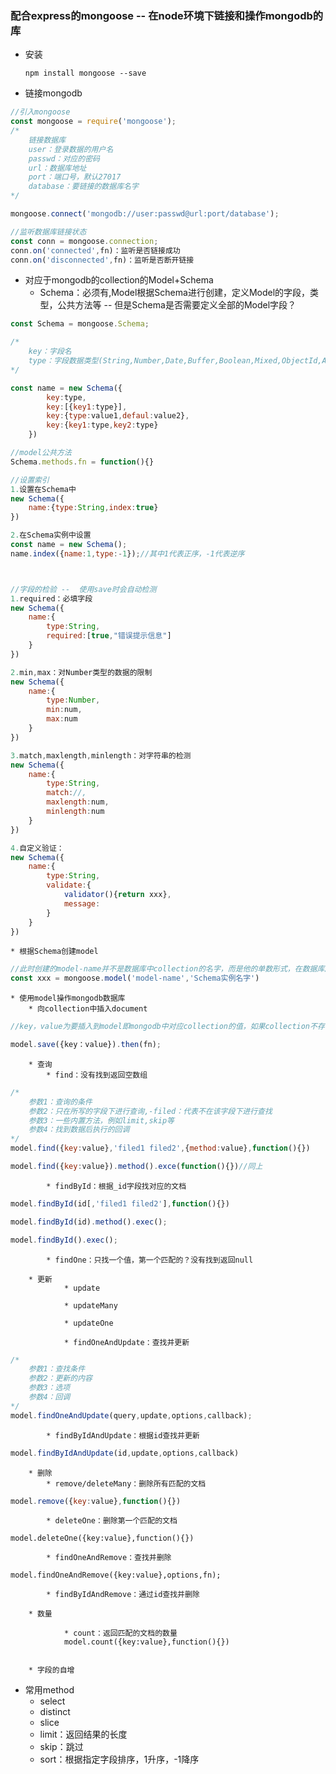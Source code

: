 ### 配合express的mongoose -- 在node环境下链接和操作mongodb的库
* 安装

	`npm install mongoose --save`
* 链接mongodb
	
```javascript
//引入mongoose
const mongoose = require('mongoose');
/*
	链接数据库
	user：登录数据的用户名
	passwd：对应的密码
	url：数据库地址
	port：端口号，默认27017
	database：要链接的数据库名字
*/

mongoose.connect('mongodb://user:passwd@url:port/database');

//监听数据库链接状态
const conn = mongoose.connection;
conn.on('connected',fn)：监听是否链接成功
conn.on('disconnected',fn)：监听是否断开链接
```


* 对应于mongodb的collection的Model+Schema
	* Schema：必须有,Model根据Schema进行创建，定义Model的字段，类型，公共方法等
		-- 但是Schema是否需要定义全部的Model字段？

```javascript
const Schema = mongoose.Schema;

/*
	key：字段名
	type：字段数据类型(String,Number,Date,Buffer,Boolean,Mixed,ObjectId,Array)
*/

const name = new Schema({
		key:type,
		key:[{key1:type}],
		key:{type:value1,defaul:value2},
		key:{key1:type,key2:type}
	})

//model公共方法
Schema.methods.fn = function(){}

//设置索引
1.设置在Schema中
new Schema({
	name:{type:String,index:true}
})

2.在Schema实例中设置
const name = new Schema();
name.index({name:1,type:-1});//其中1代表正序，-1代表逆序



//字段的检验 --  使用save时会自动检测
1.required：必填字段
new Schema({
	name:{
		type:String,
		required:[true,"错误提示信息"]
	}
})

2.min,max：对Number类型的数据的限制
new Schema({
	name:{
		type:Number,
		min:num,
		max:num
	}
})

3.match,maxlength,minlength：对字符串的检测
new Schema({
	name:{
		type:String,
		match://,
		maxlength:num,
		minlength:num
	}
})

4.自定义验证：
new Schema({
	name:{
		type:String,
		validate:{
			validator(){return xxx},
			message:
		}
	}
})

```

	

	* 根据Schema创建model

```javascript
//此时创建的model-name并不是数据库中collection的名字，而是他的单数形式，在数据库应该为model-name+'s'
const xxx = mongoose.model('model-name','Schema实例名字')
```
	
	* 使用model操作mongodb数据库
		* 向collection中插入document

```javascript
//key，value为要插入到model即mongodb中对应collection的值，如果collection不存在，会默认创建 ---- 如果手动建collection会导致model无法和collection联系在一起

model.save({key：value}).then(fn);
```
		* 查询
			* find：没有找到返回空数组

```javascript
/*
	参数1：查询的条件
	参数2：只在所写的字段下进行查询,-filed：代表不在该字段下进行查找
	参数3：一些内置方法，例如limit,skip等
	参数4：找到数据后执行的回调
*/
model.find({key:value},'filed1 filed2',{method:value},function(){})

model.find({key:value}).method().exce(function(){})//同上
```
			* findById：根据_id字段找对应的文档
				
```javascript
model.findById(id[,'filed1 filed2'],function(){})

model.findById(id).method().exec();

model.findById().exec();
```

			* findOne：只找一个值，第一个匹配的？没有找到返回null

		* 更新
				* update
	
				* updateMany
	
				* updateOne
	
				* findOneAndUpdate：查找并更新
				
```javascript
/*
	参数1：查找条件
	参数2：更新的内容
	参数3：选项
	参数4：回调
*/
model.findOneAndUpdate(query,update,options,callback);
```

			* findByIdAndUpdate：根据id查找并更新

```javascript
model.findByIdAndUpdate(id,update,options,callback)
```

		* 删除
			* remove/deleteMany：删除所有匹配的文档

```javascript
model.remove({key:value},function(){})
```

			* deleteOne：删除第一个匹配的文档

```
model.deleteOne({key:value},function(){})
```
			
			* findOneAndRemove：查找并删除

```
model.findOneAndRemove({key:value},options,fn);
```

			* findByIdAndRemove：通过id查找并删除	

		* 数量
		
				* count：返回匹配的文档的数量
				model.count({key:value},function(){})

	
		* 字段的自增


* 常用method
	* select
	* distinct
	* slice
	* limit：返回结果的长度
	* skip：跳过
	* sort：根据指定字段排序，1升序，-1降序
